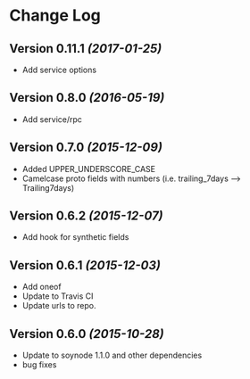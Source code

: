 Change Log
==========

Version 0.11.1 *(2017-01-25)*
----------------------------

* Add service options

Version 0.8.0 *(2016-05-19)*
----------------------------

* Add service/rpc

Version 0.7.0 *(2015-12-09)*
----------------------------

* Added UPPER_UNDERSCORE_CASE 
* Camelcase proto fields with numbers (i.e. trailing_7days --> Trailing7days)

Version 0.6.2 *(2015-12-07)*
----------------------------

* Add hook for synthetic fields

Version 0.6.1 *(2015-12-03)*
----------------------------

* Add oneof
* Update to Travis CI
* Update urls to repo.

Version 0.6.0 *(2015-10-28)*
----------------------------

* Update to soynode 1.1.0 and other dependencies
* bug fixes